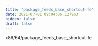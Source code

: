 ```yaml
---
title: "package_feeds_base_shortcut-fe"
date: 2021-07-01 09:04:06.127963
hidden: false
draft: false
---
```


x86/64/package_feeds_base_shortcut-fe

